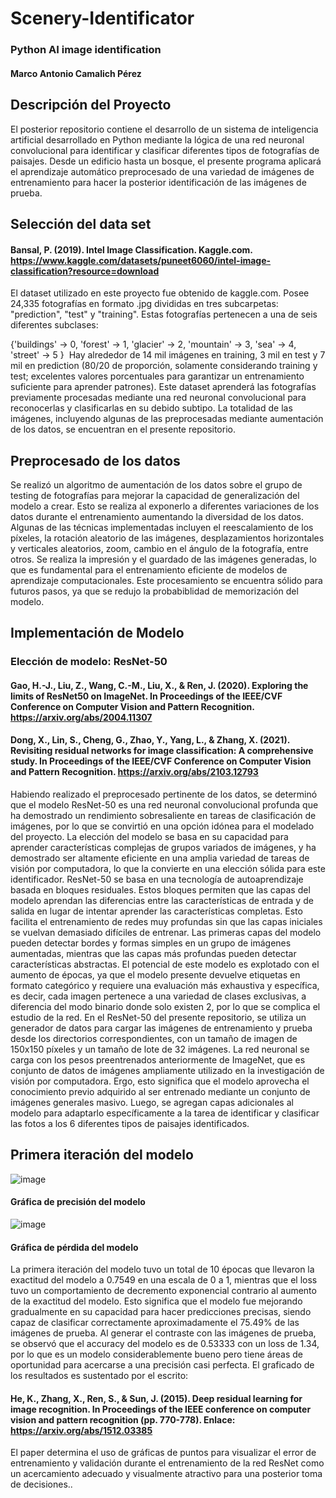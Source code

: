 # Scenery-Identificator
### Python AI image identification
#### Marco Antonio Camalich Pérez
## Descripción del Proyecto
El posterior repositorio contiene el desarrollo de un sistema de inteligencia artificial desarrollado en Python mediante la lógica de una red neuronal convolucional para identificar y clasificar diferentes tipos de fotografías de paisajes. Desde un edificio hasta un bosque, el presente programa aplicará el aprendizaje automático preprocesado de una variedad de imágenes de entrenamiento para hacer la posterior identificación de las imágenes de prueba.
## Selección del data set
#### Bansal, P. (2019). Intel Image Classification. Kaggle.com. https://www.kaggle.com/datasets/puneet6060/intel-image-classification?resource=download
El dataset utilizado en este proyecto fue obtenido de kaggle.com. Posee 24,335 fotografías en formato .jpg divididas en tres subcarpetas: "prediction", "test" y "training". Estas fotografías pertenecen a una de seis diferentes subclases: 

{'buildings' -> 0,
'forest' -> 1,
'glacier' -> 2,
'mountain' -> 3,
'sea' -> 4,
'street' -> 5 }
‌
Hay alrededor de 14 mil imágenes en training, 3 mil en test y 7 mil en prediction (80/20 de proporción, solamente considerando training y test; excelentes valores porcentuales para garantizar un entrenamiento suficiente para aprender patrones). Este dataset aprenderá las fotografías previamente procesadas mediante una red neuronal convolucional para reconocerlas y clasificarlas en su debido subtipo. La totalidad de las imágenes, incluyendo algunas de las preprocesadas mediante aumentación de los datos, se encuentran en el presente repositorio.
## Preprocesado de los datos
Se realizó un algoritmo de aumentación de los datos sobre el grupo de testing de fotografías para mejorar la capacidad de generalización del modelo a crear. Esto se realiza al exponerlo a diferentes variaciones de los datos durante el entrenamiento aumentando la diversidad de los datos. Algunas de las técnicas implementadas incluyen el reescalamiento de los píxeles, la rotación aleatorio de las imágenes, desplazamientos horizontales y verticales aleatorios, zoom, cambio en el ángulo de la fotografía, entre otros. Se realiza la impresión y el guardado de las imágenes generadas, lo que es fundamental para el entrenamiento eficiente de modelos de aprendizaje computacionales. Este procesamiento se encuentra sólido para futuros pasos, ya que se redujo la probabiblidad de memorización del modelo.
## Implementación de Modelo
### Elección de modelo: ResNet-50
#### Gao, H.-J., Liu, Z., Wang, C.-M., Liu, X., & Ren, J. (2020). Exploring the limits of ResNet50 on ImageNet. In Proceedings of the IEEE/CVF Conference on Computer Vision and Pattern Recognition. https://arxiv.org/abs/2004.11307
#### Dong, X., Lin, S., Cheng, G., Zhao, Y., Yang, L., & Zhang, X. (2021). Revisiting residual networks for image classification: A comprehensive study. In Proceedings of the IEEE/CVF Conference on Computer Vision and Pattern Recognition. https://arxiv.org/abs/2103.12793
Habiendo realizado el preprocesado pertinente de los datos, se determinó que el modelo ResNet-50 es una red neuronal convolucional profunda que ha demostrado un rendimiento sobresaliente en tareas de clasificación de imágenes, por lo que se convirtió en una opción idónea para el modelado del proyecto. La elección del modelo se basa en su capacidad para aprender características complejas de grupos variados de imágenes, y ha demostrado ser altamente eficiente en una amplia variedad de tareas de visión por computadora, lo que la convierte en una elección sólida para este identificador.
ResNet-50 se basa en una tecnología de autoaprendizaje basada en bloques residuales. Estos bloques permiten que las capas del modelo aprendan las diferencias entre las características de entrada y de salida en lugar de intentar aprender las características completas. Esto facilita el entrenamiento de redes muy profundas sin que las capas iniciales se vuelvan demasiado difíciles de entrenar. Las primeras capas del modelo pueden detectar bordes y formas simples en un grupo de imágenes aumentadas, mientras que las capas más profundas pueden detectar características abstractas. El potencial de este modelo es explotado con el aumento de épocas, ya que el modelo presente devuelve etiquetas en formato categórico y requiere una evaluación más exhaustiva y específica, es decir, cada imagen pertenece a una variedad de clases exclusivas, a diferencia del modo binario donde solo existen 2, por lo que se complica el estudio de la red.
En el ResNet-50 del presente repositorio, se utiliza un generador de datos para cargar las imágenes de entrenamiento y prueba desde los directorios correspondientes, con un tamaño de imagen de 150x150 píxeles y un tamaño de lote de 32 imágenes. La red neuronal se carga con los pesos preentrenados anteriormente de ImageNet, que es conjunto de datos de imágenes ampliamente utilizado en la investigación de visión por computadora. Ergo, esto significa que el modelo aprovecha el conocimiento previo adquirido al ser entrenado mediante un conjunto de imágenes generales masivo. Luego, se agregan capas adicionales al modelo para adaptarlo específicamente a la tarea de identificar y clasificar las fotos a los 6 diferentes tipos de paisajes identificados.
## Primera iteración del modelo
![image](https://github.com/CamalichM/Scenery-Identificator/assets/99758150/2d0e244c-c759-4908-8f1e-51e279e91f9f)
#### Gráfica de precisión del modelo
![image](https://github.com/CamalichM/Scenery-Identificator/assets/99758150/ff98d4c7-26e5-4831-a642-27fe500537ca)
#### Gráfica de pérdida del modelo
La primera iteración del modelo tuvo un total de 10 épocas que llevaron la exactitud del modelo a 0.7549 en una escala de 0 a 1, mientras que el loss tuvo un comportamiento de decremento exponencial contrario al aumento de la exactitud del modelo. Esto significa que el modelo fue mejorando gradualmente en su capacidad para hacer predicciones precisas, siendo capaz de clasificar correctamente aproximadamente el 75.49% de las imágenes de prueba. Al generar el contraste con las imágenes de prueba, se observó que el accuracy del modelo es de 0.53333 con un loss de 1.34, por lo que es un modelo considerablemente bueno pero tiene áreas de oportunidad para acercarse a una precisión casi perfecta.
El graficado de los resultados es sustentado por el escrito: 
#### He, K., Zhang, X., Ren, S., & Sun, J. (2015). Deep residual learning for image recognition. In Proceedings of the IEEE conference on computer vision and pattern recognition (pp. 770-778). Enlace: https://arxiv.org/abs/1512.03385
El paper determina el uso de gráficas de puntos para visualizar el error de entrenamiento y validación durante el entrenamiento de la red ResNet como un acercamiento adecuado y visualmente atractivo para una posterior toma de decisiones.. 

